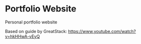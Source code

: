 # Portfolio Website

Personal portfolio website

Based on guide by GreatStack: https://www.youtube.com/watch?v=hkHHwA-vEyQ
